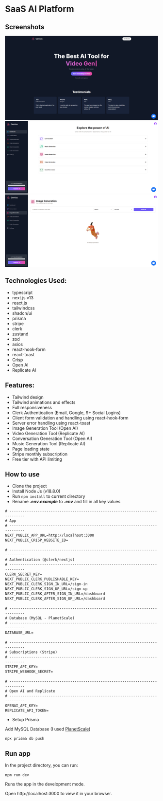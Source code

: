# SaaS AI Platform

## Screenshots

![Screenshot](./screenshots/screenshot-1.png)
![Screenshot](./screenshots/screenshot-2.png)
![Screenshot](./screenshots/screenshot-3.png)

## Technologies Used:

-   typescript
-   next.js v13
-   react.js
-   tailwindcss
-   shadcn/ui
-   prisma
-   stripe
-   clerk
-   zustand
-   zod
-   axios
-   react-hook-form
-   react-toast
-   Crisp
-   Open AI
-   Replicate AI

## Features:

-   Tailwind design
-   Tailwind animations and effects
-   Full responsiveness
-   Clerk Authentication (Email, Google, 9+ Social Logins)
-   Client form validation and handling using react-hook-form
-   Server error handling using react-toast
-   Image Generation Tool (Open AI)
-   Video Generation Tool (Replicate AI)
-   Conversation Generation Tool (Open AI)
-   Music Generation Tool (Replicate AI)
-   Page loading state
-   Stripe monthly subscription
-   Free tier with API limiting

## How to use

-   Clone the project
-   Install Node Js (v18.8.0)
-   Run `npm install` to current directory
-   Rename **_.env.example_** to **_.env_** and fill in all key values

```dotenv
# -----------------------------------------------------------------------------
# App
# -----------------------------------------------------------------------------
NEXT_PUBLIC_APP_URL=http://localhost:3000
NEXT_PUBLIC_CRISP_WEBSITE_ID=

# -----------------------------------------------------------------------------
# Authentication (@clerk/nextjs)
# -----------------------------------------------------------------------------
CLERK_SECRET_KEY=
NEXT_PUBLIC_CLERK_PUBLISHABLE_KEY=
NEXT_PUBLIC_CLERK_SIGN_IN_URL=/sign-in
NEXT_PUBLIC_CLERK_SIGN_UP_URL=/sign-up
NEXT_PUBLIC_CLERK_AFTER_SIGN_IN_URL=/dashboard
NEXT_PUBLIC_CLERK_AFTER_SIGN_UP_URL=/dashboard

# -----------------------------------------------------------------------------
# Database (MySQL - PlanetScale)
# -----------------------------------------------------------------------------
DATABASE_URL=

# -----------------------------------------------------------------------------
# Subscriptions (Stripe)
# -----------------------------------------------------------------------------
STRIPE_API_KEY=
STRIPE_WEBHOOK_SECRET=

# -----------------------------------------------------------------------------
# Open AI and Replicate
# -----------------------------------------------------------------------------
OPENAI_API_KEY=
REPLICATE_API_TOKEN=
```

-   Setup Prisma

Add MySQL Database (I used [PlanetScale](https://planetscale.com/))

```shell
npx prisma db push
```

## Run app

In the project directory, you can run:

`npm run dev`

Runs the app in the development mode.

Open http://localhost:3000 to view it in your browser.
